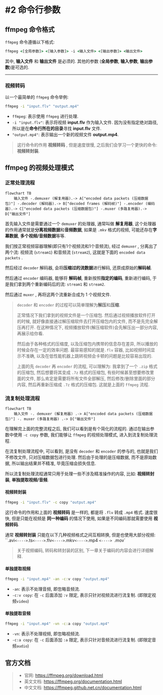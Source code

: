 # #2 命令行参数

## ffmpeg 命令格式

`ffmpeg` 命令遵循以下格式: 

```bat
ffmpeg <[全局参数]> <[输入参数]> -i <输入文件> <[输出参数]> <输出文件>
```

其中, **输入文件** 和 **输出文件** 是必须的. 其他的参数 (**全局参数**, **输入参数**, **输出参数**)是可选的. 

---

### 视频转码

以一个最简单的 `ffmpeg` 命令举例: 

```bat
ffmpeg -i "input.flv" "output.mp4"
```

- `ffmpeg`: 表示使用 `ffmpeg` 进行处理. 
- `-i "input.flv"`: 表示将视频 **input.flv** 作为输入文件. 因为没有指定绝对路径, 所以是在**命令行所在的目录**寻找 **input.flv** 文件. 
- `"output.mp4"`: 表示输出一个新的视频文件 **output.mp4**. 

> 这行命令的作用 **视频转码** , 但是速度很慢, 之后我们会学习一个更快的命令: **视频转封装**. 



## ffmpeg 的视频处理模式

### 正常处理流程

```mermaid
flowchart TB
	输入文件 -.demuxer (解复用器).-> A["encoded data packets (压缩数据包)"] -.decoder (解码器).-> B["decoded frames (解码帧)"] -.encoder (编码器).-> C["encoded data packets (压缩数据包)"] -.muxer (多路复用器).-> D["输出文件"]
```

首先输入文件是需要通过一个 `demuxer` 的处理器, 通常叫做 **解复用器**, 这个处理器的作用通常就是**分离视频数据**和**音频数据**, 如果是 `.mkv` 格式的视频, 可能还存在**字幕数据**, **多个视频/音频数据**等等. 

我们按正常视频容器理解(即只有1个视频流和1个音频流), 经过 `demuxer` , 分离出了两个流: 视频流 (`stream1`) 和音频流 (`stream2`), 这就是下面的 `encoded data packets` . 

然后经过 `decoder` 解码器, 会将**压缩过的流数据**进行解码, 还原成原始的**解码帧**. 

然后通过 `encoder` 编码器, 能够将 **解码帧**, 重新按照**指定的编码**, 重新进行编码, 于是我们拿到两个重新编码后的流: `stream1` 和 `stream2`. 

然后通过 `muxer` , 再将这两个流重新合成为 1 个视频文件. 

> `decoder` 和 `encoder` 的过程可以简单理解为**解压**和**压缩**. 
>
> 正常情况下我们拿到的视频文件是一个压缩包. 然后通过视频播放软件打开的时候, 就好像直接通过解压缩软件去打开压缩包内的文件, 而不是先完全解压再打开. 
> 在这种情况下,  视频播放软件(解压缩软件)会先解压出一部分内容, 再展示给你看. 
>
> 然后由于各种格式的压缩度, 以及压缩包内携带的信息存在差异, 所以播放的时候会存在一定的效率问题. 
> 最容易感知的就是`.flv` 容器, 比如视频时间显示不准确, 以及在低性能机器上跳转视频会卡顿的问题是比较容易出现的.
>
> 上面的先 `decoder` 再 `encoder` 的流程, 可以理解为: 
> 我拿到了一个 `.zip` 格式的压缩包, 然后想要将其变成 `.7z` 格式的压缩包, 有些时候甚至想要修改里面的文件, 那么肯定是需要将所有文件全部解压, 然后修改/删除里面的部分内容, 然后再重新压缩成 `.7z` 格式的压缩包. 这就是上面的 `ffmpeg` 流程. 



### 流复制处理流程

```mermaid
flowchart TB
	输入文件 -. demuxer (解复用器) .-> A["encoded data packets (压缩数据包)"] -. muxer (多路复用器) .-> D["输出文件"]
```

在理解完上面的完整流程之后, 我们可以看到是有个简化的流程的. 通过在输出参数中使用 `-c copy` 参数, 我们能够让 `ffmpeg` 的视频处理模式, 进入到流复制处理流程. 

在流复制处理流程中, 可以看到, 是没有 `decoder` 和 `encoder` 的参与的, 也就是我们不修改文件, 只对压缩数据包进行处理. 然后由于处理的是压缩数据, 而不是原始数据, 所以输出结果并不精准, 毕竟压缩会损失信息. 

所以流复制处理流程通常只用于处理一些不涉及精准操作的内容, 比如: **视频转封装**, **单独提取视频/音频**.

#### 视频转封装

```bat
ffmpeg -i "input.flv" -c copy "output.mp4"
```

这行命令的作用和上面的 **视频转码** 是一样的, 都是将 `.flv` 转成 `.mp4` 格式. 速度很快, 但是只能在视频是 **同一种编码** 的情况下使用, 如果是不同编码那就需要使用 **视频转码**. 

通常 **视频转封装** 只能在以下几种视频格式之间互相转换, 但是也使用大部分视频: ``.avi` <----> `.ts` <----> `.flv` <----> `.mkv` <----> `.mp4 `<----> `.mov`

> 关于视频编码, 转码和转封装的区别, 下一章关于编码的内容会进行详细解释. 

#### 单独提取视频

```bat
ffmpeg -i "input.mp4" -an -c:v copy "output.mp4"
```

- `-an`: 表示不处理音频, 即忽略音频流. 
- `-c:v copy`: 在 `-c` 后面添加 `:v` 限定, 表示只针对视频流进行流复制. (即限定视频`video`)

#### 单独提取音频

```bat
ffmpeg -i "input.mp4" -vn -c:a copy "output.mp4"
```

- `-vn`: 表示不处理视频, 即忽略视频流. 
- `-c:a copy`: 在 `-c` 后面添加 `:a` 限定, 表示只针对音频流进行流复制. (即限定音频`audio`)



## 官方文档

> - 官网: https://ffmpeg.org/download.html
> - 英文文档: https://ffmpeg.org/documentation.html
> - 中文文档: https://ffmpeg.github.net.cn/documentation.html
